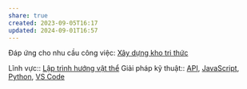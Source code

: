 ```yaml
---
share: true
created: 2023-09-05T16:17
updated: 2024-09-01T16:57
---
```

Đáp ứng cho nhu cầu công việc: [Xây dựng kho tri thức](../../Nhu%20c%E1%BA%A7u%20c%C3%B4ng%20vi%E1%BB%87c/X%C3%A2y%20d%E1%BB%B1ng%20kho%20tri%20th%E1%BB%A9c.md)

Lĩnh vực:: [Lập trình hướng vật thể](../../L%C4%A9nh%20v%E1%BB%B1c/L%E1%BA%ADp%20tr%C3%ACnh%20h%C6%B0%E1%BB%9Bng%20v%E1%BA%ADt%20th%E1%BB%83.md)
Giải pháp kỹ thuật:: [API](API.md), [JavaScript](JavaScript.md), [Python](Python.md), [VS Code](VS%20Code.md)